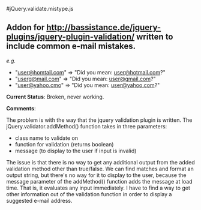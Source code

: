 #jQuery.validate.mistype.js
## Addon for http://bassistance.de/jquery-plugins/jquery-plugin-validation/ written to include common e-mail mistakes.

_e.g._

  * "user@homtail.com" => "Did you mean: user@hotmail.com?"
  * "userg@mail.com" => "Did you mean: user@gmail.com?"
  * "user@yahoo.cmo" => "Did you mean: user@yahoo.com?"
  

**Current Status**: Broken, never working.

**Comments**: 

The problem is with the way that the jquery validation plugin is written. The jQuery.validator.addMethod() function takes in three parameters:

  * class name to validate on
  * function for validation (returns boolean)  
  * message (to display to the user if input is invalid)
  
The issue is that there is no way to get any additional output from the added validation method other than true/false.  We can find matches and format an output string, but there's no way for it to display to the user, because the message parameter of the addMethod() function adds the message at load time. That is, it evaluates any input immediately. I have to find a way to get other information out of the validation function in order to display a suggested e-mail address.
